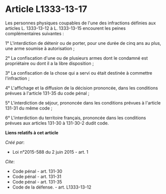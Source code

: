 # Article L1333-13-17

Les personnes physiques coupables de l'une des infractions définies aux articles L. 1333-13-12 à L. 1333-13-15 encourent les
peines complémentaires suivantes : 

1° L'interdiction de détenir ou de porter, pour une durée de cinq ans au plus, une arme soumise à autorisation ; 

2° La confiscation d'une ou de plusieurs armes dont le condamné est propriétaire ou dont il a la libre disposition ; 

3° La confiscation de la chose qui a servi ou était destinée à commettre l'infraction ; 

4° L'affichage et la diffusion de la décision prononcée, dans les conditions prévues à l'article 131-35 du code pénal ; 

5° L'interdiction de séjour, prononcée dans les conditions prévues à l'article 131-31 du même code ; 

6° L'interdiction du territoire français, prononcée dans les conditions prévues aux articles 131-30 à 131-30-2 dudit code.

**Liens relatifs à cet article**

_Créé par_:

  - Loi n°2015-588 du 2 juin 2015 - art. 1

_Cite_:

  - Code pénal - art. 131-30
  - Code pénal - art. 131-31
  - Code pénal - art. 131-35
  - Code de la défense. - art. L1333-13-12
